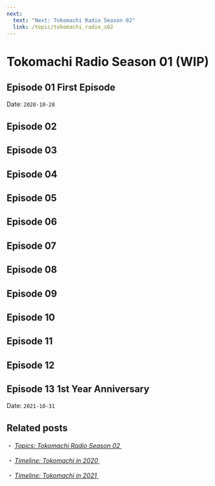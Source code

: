 ```yaml
---
next:
  text: "Next: Tokomachi Radio Season 02"
  link: /topic/tokomachi_radio_s02
---
```


# Tokomachi Radio Season 01 (WIP)

## Episode 01 First Episode

Date: `2020-10-28`

## Episode 02

## Episode 03

## Episode 04

## Episode 05

## Episode 06

## Episode 07

## Episode 08

## Episode 09

## Episode 10

## Episode 11

## Episode 12

## Episode 13 1st Year Anniversary

Date: `2021-10-31`

## Related posts

・ [<i class="fa-solid fa-microphone-lines" /> *Topics: Tokomachi Radio Season 02* ](/topics/tokomachi_radio_s02/) &nbsp; <i class="fa-solid fa-arrow-right-from-bracket"></i>

・ [<i class="fa-solid fa-microphone-lines" /> *Timeline: Tokomachi in 2020* ](/timeline/2020/) &nbsp; <i class="fa-solid fa-arrow-right-from-bracket"></i>

・ [<i class="fa-solid fa-microphone-lines" /> *Timeline: Tokomachi in 2021* ](/timeline/2021/) &nbsp; <i class="fa-solid fa-arrow-right-from-bracket"></i>

<!-- FontAwesome Script -->

<link rel="stylesheet" href="https://cdn.jsdelivr.net/npm/@fortawesome/fontawesome-free@6.0.0/css/all.min.css" crossorigin="anonymous">